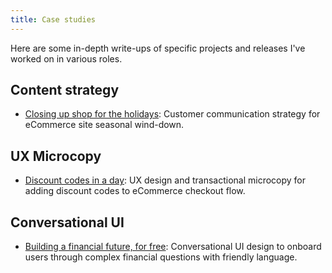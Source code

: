 ```yaml
---
title: Case studies
---
```


<link rel="stylesheet" href="/../style.css">

Here are some in-depth write-ups of specific projects and releases I've worked on in various roles. 

## Content strategy
* [Closing up shop for the holidays](daye-closing-shop.md): Customer communication strategy for eCommerce site seasonal wind-down.

## UX Microcopy
* [Discount codes in a day](discount-codes.md): UX design and transactional microcopy for adding discount codes to eCommerce checkout flow.

## Conversational UI
* [Building a financial future, for free](multiply-conversational-design.md): Conversational UI design to onboard users through complex financial questions with friendly language.
